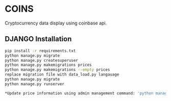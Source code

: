 # COINS

Cryptocurrency data display using coinbase api.

## DJANGO Installation
```bash
pip install -r requirements.txt
python manage.py migrate
python manage.py createsuperuser
python manage.py makemigrations prices
python manage.py makemigrations --empty prices
replace migration file with data_load.py langauage
python manage.py migrate
python manage.py runserver

*Update price information using admin management command: 'python manage.py price_update'
```
